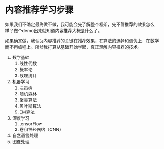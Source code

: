 # 内容推荐学习步骤

如果我们不确定最终做不做，我可能会先了解整个框架，先不管推荐的效果怎么样？做个demo出来就知道内容推荐大概是什么了。

如果确定做，我认为内容推荐的关键在推荐效果，在算法的选择和调优上，在数学而不再编程上。所以我打算从基础开始学起，真正理解内容推荐的技术。



1. 数学基础
   1. 线性代数
   2. 概率论
   3. 数理统计
2. 机器学习
   1. 决策树
   2. 随机森林
   3. 聚类算法
   4. 贝叶斯算法
   5. EM算法
3. 深度学习
   1. tensorFlow
   2. 卷积神经网络（CNN）
4. 自然语言处理
5. 图像处理
